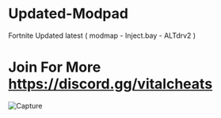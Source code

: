 # Updated-Modpad
Fortnite Updated latest ( modmap - Inject.bay - ALTdrv2 )
# Join For More https://discord.gg/vitalcheats
![Capture](https://user-images.githubusercontent.com/81172363/112012135-edbb6000-8af6-11eb-88ba-274ce334d4e8.PNG)
